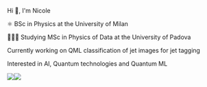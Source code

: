 Hi 👋, I'm Nicole

⚛️ BSc in Physics at the University of Milan

👩🏻‍💻 Studying MSc in Physics of Data at the University of Padova


Currently working on QML classification of jet images for jet tagging

Interested in AI, Quantum technologies and Quantum ML 
 
![](https://github-readme-stats.vercel.app/api?username=nicolezattarin&theme=panda&count_private=true,prs)[![](https://github-readme-stats.vercel.app/api/top-langs/?username=nicolezattarin&theme=panda)](https://github.com/anuraghazra/github-readme-stats)
